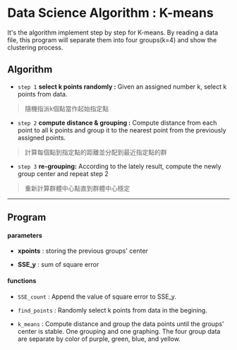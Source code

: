 # Data Science Algorithm : K-means  

It's the algorithm implement step by step for K-means. By reading a data file, 
this program will separate them into four groups(k=4) and show the clustering process.

## Algorithm
* `step 1` **select k points randomly :** Given an assigned number k, select k points from data. 
> 隨機指派k個點當作起始指定點

* `step 2` **compute distance & grouping :** Compute distance from each point to all k points and 
group it to the nearest point from the previously assigned points.  
> 計算每個點到指定點的距離並分配到最近指定點的群

* `step 3` **re-grouping:** According to the lately result, compute the newly group center and repeat step 2 
> 重新計算群體中心點直到群體中心穩定

***
## Program  
#### parameters  
* **xpoints** : storing the previous groups' center  

* **SSE_y** : sum of square error  

#### functions  
* `SSE_count` : Append the value of square error to SSE_y.  

* `find_points` : Randomly select k points from data in the begining.  

* `k_means` : Compute distance and group the data points until the groups' center is stable.
One grouping and one graphing. The four group data are separate by color of purple, green, blue, and yellow.
